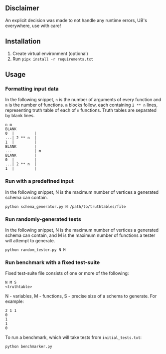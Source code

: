 ## Disclaimer

An explicit decision was made to not handle any runtime errors, UB's everywhere, use with care!

## Installation 

1. Create virtual environment (optional)
2. Run `pipx install -r requirements.txt`

## Usage

### Formatting input data

In the following snippet, `n` is the number of arguments of every function and `m` is the number
of functions. `m` blocks follow, each containing `2 ** n` lines, representing truth table of each 
of `m` functions. Truth tables are separated by blank lines. 

```
n m
BLANK
0  |         |
...| 2 ** n  |
1  |         |
BLANK        |
...          | m
BLANK        |
0  |         |
...| 2 ** n  |
1  |         |
```

### Run with a predefined input

In the following snippet, N is the maximum number of vertices a generated schema can contain. 

```
python schema_generator.py N /path/to/truthtables/file
```

### Run randomly-generated tests

In the following snippet, N is the maximum number of vertices a generated schema can contain, 
and M is the maximum number of functions a tester will attempt to generate.

```
python random_tester.py N M
```

### Run benchmark with a fixed test-suite

Fixed test-suite file consists of one or more of the following:
```
N M S
<truthtable>
```
N - variables, M - functions, S - precise size of a schema to generate.
For example:
```
2 1 1
0
1
1
0
```

To run a benchmark, which will take tests from `initial_tests.txt`:
```
python benchmarker.py
```

